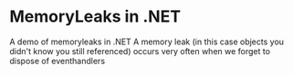 MemoryLeaks in .NET
==========

A demo of memoryleaks in .NET
A memory leak (in this case objects you didn't know you still referenced) occurs very often when we forget to dispose of eventhandlers
